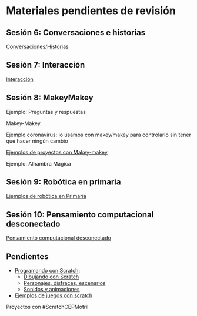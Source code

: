 # Materiales pendientes de revisión

## Sesión 6: Conversaciones e historias

[Conversaciones/Historias](./Conversaciones.md)

## Sesión 7: Interacción

[Interacción](./Interacion.md)

## Sesión 8: MakeyMakey


Ejemplo: Preguntas y respuestas

Makey-Makey


Ejemplo  coronavirus: lo usamos con makey/makey para controlarlo sin tener que hacer ningún cambio

[Ejemplos de proyectos con Makey-makey](./MakeyMakey/README.md)

Ejemplo: Alhambra Mágica

## Sesión 9: Robótica en primaria

[Ejemplos de robótica en Primaria](./RoboticaPrimaria.md)

## Sesión 10: Pensamiento computacional desconectado

[Pensamiento computacional desconectado](./compOffline.md)


## Pendientes
* [Programando con Scratch](./Scratch.md):
  * [Dibujando con Scratch](./Scratch.md#vamos-a-dibujar)
  * [Personajes, disfraces, escenarios](./Scratch.md#personaje)
  * [Sonidos y animaciones](./Scratch.md#sonido)
* [Ejemplos de juegos con scratch](./Ejemplos.md)


Proyectos con #ScratchCEPMotril